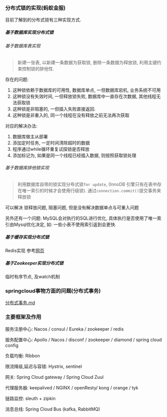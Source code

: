 ### 分布式锁的实现(蚂蚁金服)

目前了解到的分布式锁有三种实现方式.

##### 基于数据库实现分布式锁

###### 基于数据库表实现

>  新建一张表, 以新建一条数据为获取锁, 删除一条数据为释放锁, 利用主键约束控制锁的排他性.

存在的问题:

1. 这种锁依赖于数据库的可用性, 数据库单点, 一但数据库宕机, 业务系统不可用
2. 这种锁没有失效时间, 一但释放锁失败, 数据库中一直存在次数据, 其他线程无法获取锁
3. 这种锁是非阻塞的, 一但插入失败直接返回.
4. 这种锁是非重入的, 同一个线程在没有释放之前无法再次获取

对应的解决办法:

1. 数据库做主从部署
2. 添加定时任务, 一定时间清除超时的数据
3. 程序通过while循环重复试探锁是否释放
4. 添加标记为, 如果是同一个线程已经插入数据, 则按照获取锁处理

###### 基于数据库排他锁实现

> 利用数据库自带的锁实现分布式锁`for update`, (InnoDB 引擎只有在表中存在唯一索引的时候才会使用行级锁).  通过`connection.commit()`提交事务来释放锁

可以解决 锁释放问题, 阻塞问题, 但是没有解决数据单点与可重入问题

另外还有一个问题: MySQL会对执行的SQL进行优化, 具体执行是否使用了唯一索引由Mysql优化决定, 如: 一些小表不使用索引返到会更快.

##### 基于缓存实现分布式锁

Redis实现 参考[网页](https://www.cnblogs.com/williamjie/p/9395659.html)

##### 基于Zookeeper实现分布式锁

临时有序节点, 及watch机制

###  springcloud事物方面的问题(分布式事务)

 [分布式事务.md](../../分布式/分布式事务.md) 

### 主要框架及作用

服务注册中心: Nacos / consul / Eureka / zookeeper / redis

服务配置中心: Apollo / Nacos / disconf / zookeeper / diamond / spring cloud config

负载均衡: Ribbon

限流降级,延迟与容错: Hystrix, sentinel

网关: Spring Cloud gateway / Spring Cloud Zuul

代理服务器: keepalived / NGINX / openResty/ kong / orange / tyk

链路监控: sleuth + zipkin

消息总线: Spring Cloud Bus (kafka, RabbitMQ)